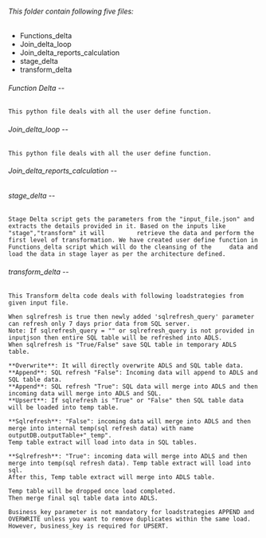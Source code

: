 ###### This folder contain following five files:
  * Functions_delta
  * Join_delta_loop
  * Join_delta_reports_calculation
  * stage_delta
  * transform_delta
###### Function Delta --
    This python file deals with all the user define function.
    
###### Join_delta_loop --
    This python file deals with all the user define function.

###### Join_delta_reports_calculation --


###### stage_delta --
    Stage Delta script gets the parameters from the "input_file.json" and extracts the details provided in it. Based on the inputs like "stage","transform" it will         retrieve the data and perform the first level of transformation. We have created user define function in Functions_delta script which will do the cleansing of the     data and load the data in stage layer as per the architecture defined. 


###### transform_delta --
    This Transform delta code deals with following loadstrategies from given input file. 
    
    When sqlrefresh is true then newly added 'sqlrefresh_query' parameter can refresh only 7 days prior data from SQL server. 
    Note: If sqlrefresh_query = "" or sqlrefresh_query is not provided in inputjson then entire SQL table will be refreshed into ADLS.
    When sqlrefresh is "True/False" save SQL table in temporary ADLS table.
    
    **Overwrite**: It will directly overwrite ADLS and SQL table data.
    **Append**: SQL refresh "False": Incoming data will append to ADLS and SQL table data.
    **Append**: SQL refresh "True": SQL data will merge into ADLS and then incoming data will merge into ADLS and SQL.
    **Upsert**: If sqlrefresh is "True" or "False" then SQL table data will be loaded into temp table.
    
    **Sqlrefresh**: "False": incoming data will merge into ADLS and then merge into internal temp(sql refresh data) with name outputDB.outputTable+"_temp". 
    Temp table extract will load into data in SQL tables.
    
    **Sqlrefresh**: "True": incoming data will merge into ADLS and then merge into temp(sql refresh data). Temp table extract will load into sql. 
    After this, Temp table extract will merge into ADLS table.
    
    Temp table will be dropped once load completed.
    Then merge final sql table data into ADLS.
    
    Business_key parameter is not mandatory for loadstrategies APPEND and OVERWRITE unless you want to remove duplicates within the same load. 
    However, business_key is required for UPSERT.
